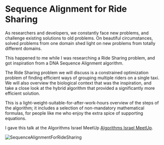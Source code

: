 # Sequence Alignment for Ride Sharing

As researchers and developers, we constantly face new problems, and challenge existing solutions to old problems.
On beautiful circumstances, solved problems from one domain shed light on new problems from totally different domains.

This happened to me while I was researching a Ride Sharing problem, and got inspiration from a DNA Sequence Alignment algorithm.

The Ride Sharing problem we will discuss is a constrained optimization problem of finding efficient ways of grouping multiple riders on a single taxi.
We will also overview the biological context that was the inspiration, and take a close look at the hybrid algorithm that provided a significantly more efficient solution.

This is a light-weight-suitable-for-after-work-hours overview of the steps of the algorithm; it includes a selection of non-mandatory mathematical formulas, for people like me who enjoy the extra spice of supporting equations.

I gave this talk at the Algorithms Israel MeetUp
[Algorithms Israel MeetUp](https://www.meetup.com/Algorithms-Israel/events/251504953/).


![SequenceAlignmentForRideSharing](../../master/previews/SequenceAlignmentForRideSharing.jpg)
